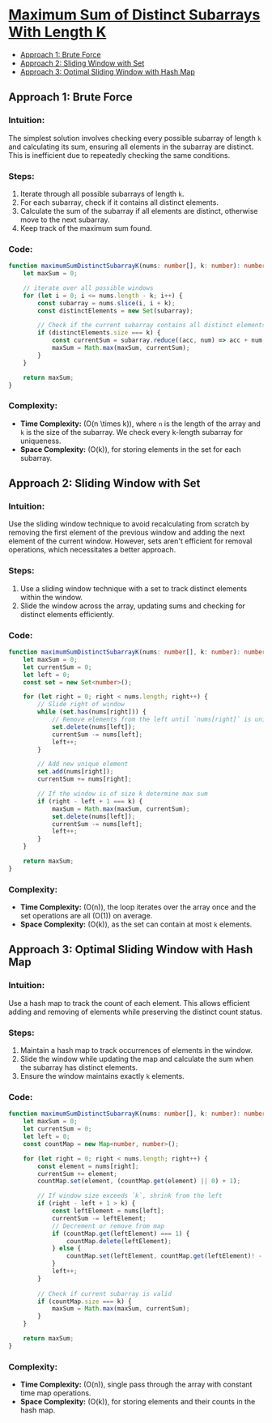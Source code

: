 # [Maximum Sum of Distinct Subarrays With Length K](https://leetcode.com/problems/maximum-sum-of-distinct-subarrays-with-length-k/)

- [Approach 1: Brute Force](#approach-1)
- [Approach 2: Sliding Window with Set](#approach-2)
- [Approach 3: Optimal Sliding Window with Hash Map](#approach-3)

## Approach 1: Brute Force

### Intuition:
The simplest solution involves checking every possible subarray of length `k` and calculating its sum, ensuring all elements in the subarray are distinct. This is inefficient due to repeatedly checking the same conditions.

### Steps:
1. Iterate through all possible subarrays of length `k`.
2. For each subarray, check if it contains all distinct elements.
3. Calculate the sum of the subarray if all elements are distinct, otherwise move to the next subarray.
4. Keep track of the maximum sum found.

### Code:
```typescript
function maximumSumDistinctSubarrayK(nums: number[], k: number): number {
    let maxSum = 0;

    // iterate over all possible windows
    for (let i = 0; i <= nums.length - k; i++) {
        const subarray = nums.slice(i, i + k);
        const distinctElements = new Set(subarray);

        // Check if the current subarray contains all distinct elements
        if (distinctElements.size === k) {
            const currentSum = subarray.reduce((acc, num) => acc + num, 0);
            maxSum = Math.max(maxSum, currentSum);
        }
    }

    return maxSum;
}
```

### Complexity:
- **Time Complexity:** \(O(n \times k)\), where `n` is the length of the array and `k` is the size of the subarray. We check every k-length subarray for uniqueness.
- **Space Complexity:** \(O(k)\), for storing elements in the set for each subarray.

## Approach 2: Sliding Window with Set

### Intuition:
Use the sliding window technique to avoid recalculating from scratch by removing the first element of the previous window and adding the next element of the current window. However, sets aren't efficient for removal operations, which necessitates a better approach.

### Steps:
1. Use a sliding window technique with a set to track distinct elements within the window.
2. Slide the window across the array, updating sums and checking for distinct elements efficiently.

### Code:
```typescript
function maximumSumDistinctSubarrayK(nums: number[], k: number): number {
    let maxSum = 0;
    let currentSum = 0;
    let left = 0;
    const set = new Set<number>();

    for (let right = 0; right < nums.length; right++) {
        // Slide right of window
        while (set.has(nums[right])) {
            // Remove elements from the left until `nums[right]` is unique in the set
            set.delete(nums[left]);
            currentSum -= nums[left];
            left++;
        }

        // Add new unique element
        set.add(nums[right]);
        currentSum += nums[right];

        // If the window is of size k determine max sum
        if (right - left + 1 === k) {
            maxSum = Math.max(maxSum, currentSum);
            set.delete(nums[left]);
            currentSum -= nums[left];
            left++;
        }
    }

    return maxSum;
}
```

### Complexity:
- **Time Complexity:** \(O(n)\), the loop iterates over the array once and the set operations are all \(O(1)\) on average.
- **Space Complexity:** \(O(k)\), as the set can contain at most `k` elements.

## Approach 3: Optimal Sliding Window with Hash Map

### Intuition:
Use a hash map to track the count of each element. This allows efficient adding and removing of elements while preserving the distinct count status.

### Steps:
1. Maintain a hash map to track occurrences of elements in the window.
2. Slide the window while updating the map and calculate the sum when the subarray has distinct elements.
3. Ensure the window maintains exactly `k` elements.

### Code:
```typescript
function maximumSumDistinctSubarrayK(nums: number[], k: number): number {
    let maxSum = 0;
    let currentSum = 0;
    let left = 0;
    const countMap = new Map<number, number>();

    for (let right = 0; right < nums.length; right++) {
        const element = nums[right];
        currentSum += element;
        countMap.set(element, (countMap.get(element) || 0) + 1);

        // If window size exceeds `k`, shrink from the left
        if (right - left + 1 > k) {
            const leftElement = nums[left];
            currentSum -= leftElement;
            // Decrement or remove from map
            if (countMap.get(leftElement) === 1) {
                countMap.delete(leftElement);
            } else {
                countMap.set(leftElement, countMap.get(leftElement)! - 1);
            }
            left++;
        }
        
        // Check if current subarray is valid
        if (countMap.size === k) {
            maxSum = Math.max(maxSum, currentSum);
        }
    }

    return maxSum;
}
```

### Complexity:
- **Time Complexity:** \(O(n)\), single pass through the array with constant time map operations.
- **Space Complexity:** \(O(k)\), for storing elements and their counts in the hash map.

